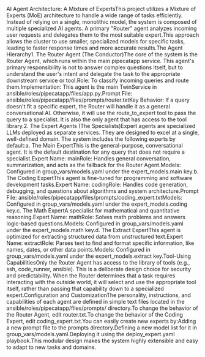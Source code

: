 AI Agent Architecture: A Mixture of ExpertsThis project utilizes a Mixture of Experts (MoE) architecture to handle a wide range of tasks efficiently. Instead of relying on a single, monolithic model, the system is composed of multiple specialized AI agents. A primary "Router" agent analyzes incoming user requests and delegates them to the most suitable expert.This approach allows the cluster to use smaller, specialized models for specific tasks, leading to faster response times and more accurate results.The Agent Hierarchy1. The Router Agent (The Conductor)The core of the system is the Router Agent, which runs within the main pipecatapp service. This agent's primary responsibility is not to answer complex questions itself, but to understand the user's intent and delegate the task to the appropriate downstream service or tool.Role: To classify incoming queries and route them.Implementation: This agent is the main TwinService in ansible/roles/pipecatapp/files/app.py.Prompt File: ansible/roles/pipecatapp/files/prompts/router.txtKey Behavior: If a query doesn't fit a specific expert, the Router will handle it as a general conversational AI. Otherwise, it will use the route_to_expert tool to pass the query to a specialist. It is also the only agent that has access to the tool library.2. The Expert Agents (The Specialists)Expert agents are specialized LLMs deployed as separate services. They are designed to excel at a single, well-defined domain. The system includes the following experts by default:a. The Main ExpertThis is the general-purpose, conversational agent. It is the default destination for any query that does not require a specialist.Expert Name: mainRole: Handles general conversation, summarization, and acts as the fallback for the Router Agent.Models: Configured in group_vars/models.yaml under the expert_models.main key.b. The Coding ExpertThis agent is fine-tuned for programming and software development tasks.Expert Name: codingRole: Handles code generation, debugging, and questions about algorithms and system architecture.Prompt File: ansible/roles/pipecatapp/files/prompts/coding_expert.txtModels: Configured in group_vars/models.yaml under the expert_models.coding key.c. The Math ExpertA specialist for mathematical and quantitative reasoning.Expert Name: mathRole: Solves math problems and answers logic-based questions.Models: Configured in group_vars/models.yaml under the expert_models.math key.d. The Extract ExpertThis agent is optimized for extracting structured data from unstructured text.Expert Name: extractRole: Parses text to find and format specific information, like names, dates, or other data points.Models: Configured in group_vars/models.yaml under the expert_models.extract key.Tool-Using CapabilitiesOnly the Router Agent has access to the library of tools (e.g., ssh, code_runner, ansible). This is a deliberate design choice for security and predictability. When the Router determines that a task requires interacting with the outside world, it will select and use the appropriate tool itself, rather than passing that capability down to a specialized expert.Configuration and CustomizationThe personality, instructions, and capabilities of each agent are defined in simple text files located in the ansible/roles/pipecatapp/files/prompts/ directory.To change the behavior of the Router Agent, edit router.txt.To change the behavior of the Coding Expert, edit coding_expert.txt.You can easily create new experts by:Adding a new prompt file to the prompts directory.Defining a new model list for it in group_vars/models.yaml.Deploying it using the deploy_expert.yaml playbook.This modular design makes the system highly extensible and easy to adapt to new tasks and domains.
